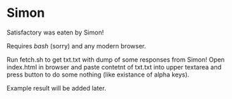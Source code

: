 # Simon

Satisfactory was eaten by Simon!

Requires _bash_ (sorry) and any modern browser.

Run fetch.sh to get txt.txt with dump of some responses from Simon!
Open index.html in browser and paste contetnt of txt.txt into upper textarea and press button to do some nothing (like existance of alpha keys).

Example result will be added later.